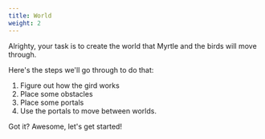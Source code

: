 ```yaml
---
title: World
weight: 2
---
```


Alrighty, your task is to create the world that Myrtle and the birds will move through.

Here's the steps we'll go through to do that:

1. Figure out how the gird works
2. Place some obstacles
3. Place some portals
4. Use the portals to move between worlds.

Got it? Awesome, let's get started!
